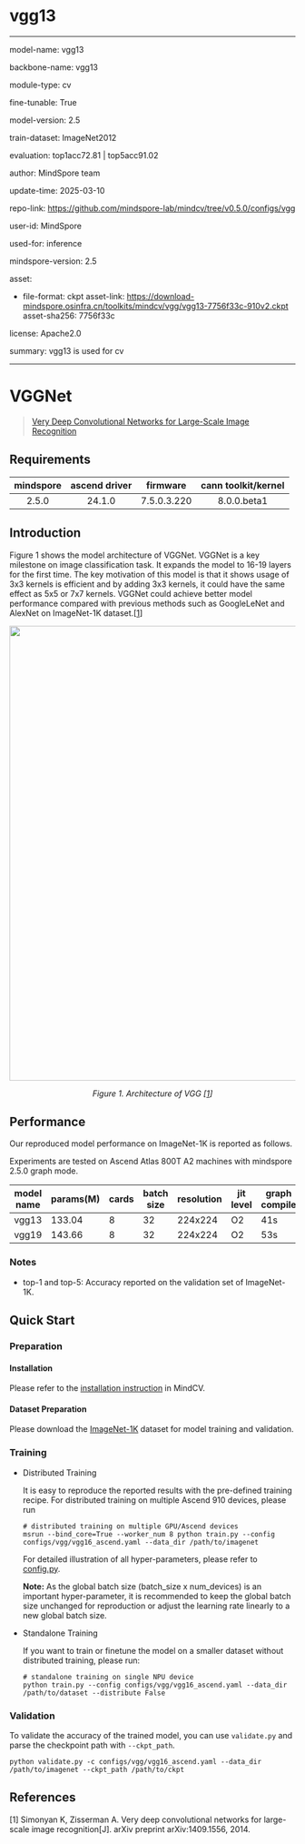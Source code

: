 # vgg13

---

model-name: vgg13

backbone-name: vgg13

module-type: cv

fine-tunable: True

model-version: 2.5

train-dataset: ImageNet2012

evaluation: top1acc72.81 | top5acc91.02

author: MindSpore team

update-time: 2025-03-10

repo-link: <https://github.com/mindspore-lab/mindcv/tree/v0.5.0/configs/vgg>

user-id: MindSpore

used-for: inference

mindspore-version: 2.5

asset:

- file-format: ckpt
  asset-link: <https://download-mindspore.osinfra.cn/toolkits/mindcv/vgg/vgg13-7756f33c-910v2.ckpt>
  asset-sha256: 7756f33c

license: Apache2.0

summary: vgg13 is used for cv

---

# VGGNet

<!--- Guideline: please use url linked to the paper abstract in ArXiv instead of PDF for fast loading.  -->

> [Very Deep Convolutional Networks for Large-Scale Image Recognition](https://arxiv.org/abs/1409.1556)

## Requirements

| mindspore | ascend driver |  firmware   | cann toolkit/kernel |
| :-------: | :-----------: | :---------: | :-----------------: |
|   2.5.0   |    24.1.0     | 7.5.0.3.220 |     8.0.0.beta1     |

## Introduction

<!--- Guideline: Introduce the model and architectures. Please cite if you use/adopt paper explanation from others. -->
<!--- Guideline: If an architecture table/figure is available in the paper, please put one here and cite for intuitive illustration. -->

Figure 1 shows the model architecture of VGGNet. VGGNet is a key milestone on image classification task. It expands the
model to 16-19 layers for the first time. The key motivation of this model is
that it shows usage of 3x3 kernels is efficient and by adding 3x3 kernels, it could have the same effect as 5x5 or 7x7
kernels. VGGNet could achieve better model performance compared with previous
methods such as GoogleLeNet and AlexNet on ImageNet-1K dataset.[[1](#references)]

<p align="center">
  <img src="https://user-images.githubusercontent.com/77485245/223675336-ca8b0411-86fd-4134-9b37-e601ff82f64b.jpeg" width=800 />
</p>
<p align="center">
  <em>Figure 1. Architecture of VGG [<a href="#references">1</a>] </em>
</p>

## Performance

Our reproduced model performance on ImageNet-1K is reported as follows.

Experiments are tested on Ascend Atlas 800T A2 machines with mindspore 2.5.0 graph mode.

| model name | params(M) | cards | batch size | resolution | jit level | graph compile | ms/step | img/s   | acc@top1 | acc@top5 | recipe                                                                                  | weight                                                                                         |
| ---------- | --------- | ----- | ---------- | ---------- | --------- | ------------- | ------- | ------- | -------- | -------- | --------------------------------------------------------------------------------------- | ---------------------------------------------------------------------------------------------- |
| vgg13      | 133.04    | 8     | 32         | 224x224    | O2        | 41s           | 30.52   | 8387.94 | 72.81    | 91.02    | [yaml](https://github.com/mindspore-lab/mindcv/blob/main/configs/vgg/vgg13_ascend.yaml) | [weights](https://download-mindspore.osinfra.cn/toolkits/mindcv/vgg/vgg13-7756f33c-910v2.ckpt) |
| vgg19      | 143.66    | 8     | 32         | 224x224    | O2        | 53s           | 39.17   | 6535.61 | 75.24    | 92.55    | [yaml](https://github.com/mindspore-lab/mindcv/blob/main/configs/vgg/vgg19_ascend.yaml) | [weights](https://download-mindspore.osinfra.cn/toolkits/mindcv/vgg/vgg19-5104d1ea-910v2.ckpt) |

### Notes

- top-1 and top-5: Accuracy reported on the validation set of ImageNet-1K.

## Quick Start

### Preparation

#### Installation

Please refer to the [installation instruction](https://mindspore-lab.github.io/mindcv/installation/) in MindCV.

#### Dataset Preparation

Please download the [ImageNet-1K](https://www.image-net.org/challenges/LSVRC/2012/index.php) dataset for model training
and validation.

### Training

<!--- Guideline: Please avoid using shell scripts in the command line. Python scripts preferred. -->

- Distributed Training

  It is easy to reproduce the reported results with the pre-defined training recipe. For distributed training on multiple
  Ascend 910 devices, please run

  ```shell
  # distributed training on multiple GPU/Ascend devices
  msrun --bind_core=True --worker_num 8 python train.py --config configs/vgg/vgg16_ascend.yaml --data_dir /path/to/imagenet
  ```

  For detailed illustration of all hyper-parameters, please refer
  to [config.py](https://github.com/mindspore-lab/mindcv/blob/main/config.py).

  **Note:** As the global batch size (batch_size x num_devices) is an important hyper-parameter, it is recommended to
  keep the global batch size unchanged for reproduction or adjust the learning rate linearly to a new global batch size.

- Standalone Training

  If you want to train or finetune the model on a smaller dataset without distributed training, please run:

  ```shell
  # standalone training on single NPU device
  python train.py --config configs/vgg/vgg16_ascend.yaml --data_dir /path/to/dataset --distribute False
  ```

### Validation

To validate the accuracy of the trained model, you can use `validate.py` and parse the checkpoint path
with `--ckpt_path`.

```shell
python validate.py -c configs/vgg/vgg16_ascend.yaml --data_dir /path/to/imagenet --ckpt_path /path/to/ckpt
```

## References

<!--- Guideline: Citation format GB/T 7714 is suggested. -->

[1] Simonyan K, Zisserman A. Very deep convolutional networks for large-scale image recognition[J]. arXiv preprint
arXiv:1409.1556, 2014.
